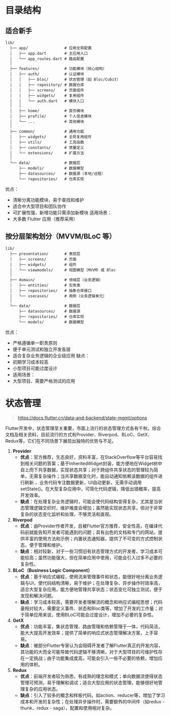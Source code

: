 

# 目录结构

## 适合新手
```
lib/
  ├── app/                # 应用全局配置
  │   ├── app.dart        # 主应用入口
  │   └── app_routes.dart # 路由配置
  │
  ├── features/           # 功能模块（核心结构）
  │   ├── auth/           # 认证模块
  │   │   ├── bloc/       # 状态管理（如 Bloc/Cubit）
  │   │   ├── repository/ # 数据仓库
  │   │   ├── screens/    # 页面组件
  │   │   ├── widgets/    # 复用组件
  │   │   └── auth.dart   # 模块入口
  │   │
  │   ├── home/           # 首页模块
  │   ├── profile/        # 个人信息模块
  │   └── ...             # 其他模块
  │
  ├── common/             # 通用功能
  │   ├── widgets/        # 全局复用组件
  │   ├── utils/          # 工具函数
  │   ├── constants/      # 常量定义
  │   └── extensions/     # 扩展方法
  │
  └── data/               # 数据层
      ├── models/         # 数据模型
      ├── datasources/    # 数据源（本地/远程）
      └── repositories/   # 仓库实现
```
优点：
- 清晰分离功能模块，易于查找和维护
- 适合中大型项目和团队协作
- 可扩展性强，新增功能只需添加新模块
适用场景：
- 大多数 Flutter 应用（推荐采用）

## 按分层架构划分（MVVM/BLoC 等）
```
lib/
  ├── presentation/       # 表现层
  │   ├── screens/        # 页面
  │   ├── widgets/        # 组件
  │   └── viewmodels/     # 视图模型（MVVM）或 Bloc
  │
  ├── domain/             # 领域层（业务逻辑）
  │   ├── entities/       # 实体类
  │   ├── repositories/   # 抽象仓库接口
  │   └── usecases/       # 用例（业务逻辑单元）
  │
  └── data/               # 数据层
      ├── datasources/    # 数据源
      ├── repositories/   # 仓库实现
      └── models/         # 数据模型
```

优点：
- 严格遵循单一职责原则
- 便于单元测试和独立开发各层
- 适合复杂业务逻辑的企业级应用
缺点：
- 初期学习成本较高
- 小型项目可能过度设计
- 适用场景：
- 大型项目、需要严格测试的应用

# 状态管理
> https://docs.flutter.cn/data-and-backend/state-mgmt/options

Flutter开发中，状态管理至关重要，市面上流行的状态管理方式各有千秋。综合文档及相关资料，目前流行的方式有Provider、Riverpod、BLoC、GetX、Redux等，它们在不同场景下展现出独特的优势与不足。
1. **Provider**
    - **优点**：官方推荐，生态良好，资料丰富，在StackOverflow等平台容易找到相关问题的答案；基于InheritedWidget封装，能方便地在Widget树中自上而下共享数据，实现状态共享；对于跨组件共享状态的管理较为简单，无需复杂操作；当共享数据变化时，能自动通知依赖该数据的组件进行刷新 ，业务代码专注数据更新，UI自动更新，无需手动调用setState()。在大型复杂应用中，可简化代码逻辑，降低出错概率，提高开发效率。
    - **缺点**：在处理复杂业务逻辑时，可能会使代码结构变得复杂，尤其是当状态管理逻辑交织时，维护难度会增加；虽然能实现状态共享，但对于非常复杂的状态变化监听和处理，不够灵活和直观。
2. **Riverpod**
    - **优点**：由Provider作者开发，且被Flutter官方推荐，安全性高，在编译代码前就能告知开发者可能遇到的问题；具有出色的文档和专门的网站，提供丰富的使用方法和示例；内置状态通知器，提供了不可变的方式控制状态，便于管理和维护。
    - **缺点**：相对较新，对于一些习惯旧有状态管理方式的开发者，学习成本可能较高；虽然功能强大，但在简单应用中使用，可能会引入过多不必要的复杂性。
3. **BLoC（Business Logic Component）**
    - **优点**：基于响应式编程，使用流来管理事件和状态，能很好地分离业务逻辑与UI，使代码结构清晰，易于维护；在处理复杂、异步操作时效率高，适合大型复杂应用，能方便地管理共享状态；状态变化可独立测试，便于发现和解决问题。
    - **缺点**：学习成本较高，需要开发者理解流的概念和响应式编程思想；代码量相对较大，需要定义事件、状态和Bloc类等，增加了开发的工作量；对于简单应用来说，使用BLoC可能会过度设计，增加不必要的复杂性。
4. **GetX**
    - **优点**：功能丰富，集状态管理、路由管理和依赖管理于一体，代码简洁，能大大提高开发效率；提供了简单的响应式状态管理解决方案，上手容易。
    - **缺点**：被部分Flutter专家认为会阻碍开发者了解Flutter真正的开发内容，其功能的大而全可能导致代码逻辑不够清晰，对于大型项目的可维护性存在一定挑战；由于功能集成度高，可能会引入一些不必要的依赖，增加应用的体积。
5. **Redux**
    - **优点**：前端开发者较为熟悉，有成熟的理念和模式；单向数据流使得状态管理可预测，易于理解和调试；适合大型应用的状态管理，能够很好地管理复杂的应用状态。
    - **缺点**：引入了较多的概念和样板代码，如action、reducer等，增加了学习成本和开发的复杂性；在处理异步操作时，需要额外的中间件（如redux - thunk、redux - saga），配置和使用相对复杂。 